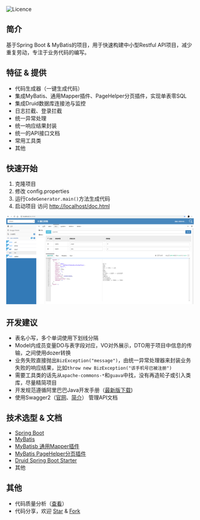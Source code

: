 ![Licence](https://img.shields.io/badge/licence-none-green.svg)
## 简介
基于Spring Boot & MyBatis的项目，用于快速构建中小型Restful API项目，减少重复劳动，专注于业务代码的编写。

## 特征 & 提供
- 代码生成器（一键生成代码）
- 集成MyBatis、通用Mapper插件、PageHelper分页插件，实现单表零SQL
- 集成Druid数据库连接池与监控
- 日志拦截、登录拦截
- 统一异常处理
- 统一响应结果封装
- 统一的API接口文档
- 常用工具类
- 其他
 
## 快速开始
  1. 克隆项目
  2. 修改 config.properties
  3. 运行```CodeGenerator.main()```方法生成代码
  4. 启动项目 访问 [http://localhost/doc.html](http://localhost/doc.html)
  

![效果](https://github.com/duanxq1994/springboot-mybatis-demo/blob/master/image/example.png?raw=true)
  
## 开发建议
- 表名小写，多个单词使用下划线分隔
- Model内成员变量DO与表字段对应，VO对外展示，DTO用于项目中信息的传输，之间使用dozer转换
- 业务失败直接抛出```BizException("message")```，由统一异常处理器来封装业务失败的响应结果，比如```throw new BizException("该手机号已被注册")```
- 需要工具类的话先从```apache-commons-*```和```guava```中找，没有再造轮子或引入类库，尽量精简项目
- 开发规范遵循阿里巴巴Java开发手册（[最新版下载](https://github.com/alibaba/p3c))
- 使用Swagger2（[官网](https://swagger.io/)、[简介](https://www.cnblogs.com/JoiT/p/6378086.html)） 管理API文档
 
## 技术选型 & 文档
- [Spring Boot](http://www.jianshu.com/p/1a9fd8936bd8)
- [MyBatis](http://www.mybatis.org/mybatis-3/zh/index.html)
- [MyBatisb 通用Mapper插件](https://github.com/abel533/Mapper)
- [MyBatis PageHelper分页插件](https://github.com/pagehelper/Mybatis-PageHelper)
- [Druid Spring Boot Starter](https://github.com/alibaba/druid/tree/master/druid-spring-boot-starter/)
- 其他

## 其他
- 代码质量分析（[查看](https://sonarcloud.io/dashboard?id=duanxq1994_springboot-mybatis-demo)）
- 代码分享，欢迎 [Star](https://github.com/duanxq1994/springboot-mybatis-demo/stargazers) & [Fork](https://github.com/duanxq1994/springboot-mybatis-demo/network/members) 
